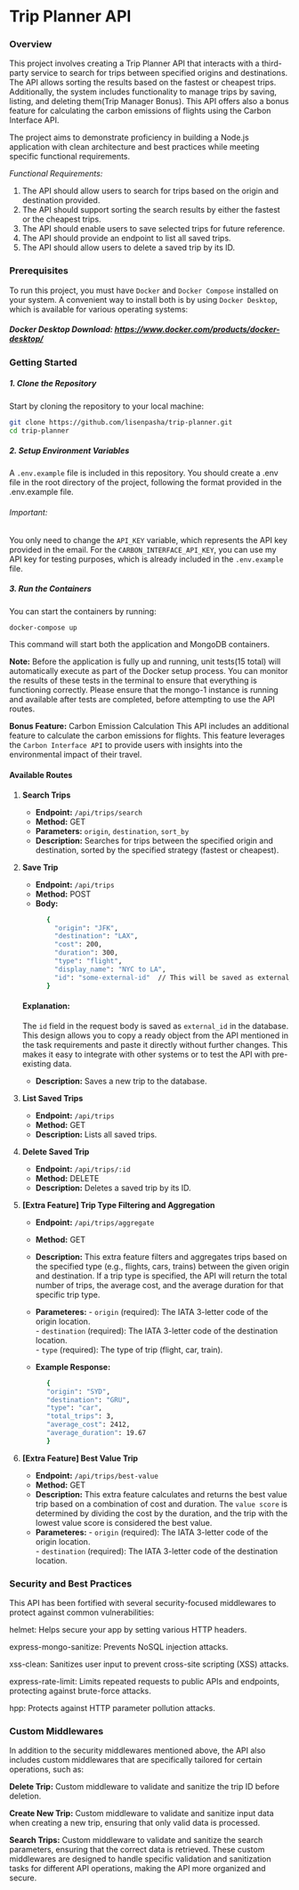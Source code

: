 # Trip Planner API


### Overview

This project involves creating a Trip Planner API that interacts with a third-party service to search for trips between specified origins and destinations.
The API allows sorting the results based on the fastest or cheapest trips. Additionally, the system includes functionality to manage trips by saving, listing, and deleting them(Trip Manager Bonus).
This API offers also a bonus feature for calculating the carbon emissions of flights using the Carbon Interface API.

The project aims to demonstrate proficiency in building a Node.js application with clean architecture and best practices while meeting specific functional requirements.

*Functional Requirements:*

1. The API should allow users to search for trips based on the origin and destination provided.
2. The API should support sorting the search results by either the fastest or the cheapest trips.
3. The API should enable users to save selected trips for future reference.
4. The API should provide an endpoint to list all saved trips.
5. The API should allow users to delete a saved trip by its ID.

### Prerequisites
To run this project, you must have `Docker` and `Docker Compose` installed on your system. A convenient way to install both is by using `Docker Desktop`, which is available for various operating systems:

##### Docker Desktop Download: *https://www.docker.com/products/docker-desktop/*


### Getting Started

##### 1. Clone the Repository
Start by cloning the repository to your local machine:

```bash
git clone https://github.com/lisenpasha/trip-planner.git
cd trip-planner
```

##### 2. Setup Environment Variables

A  `.env.example`  file is included in this repository. You should create a .env file in the root directory of the project, following the format provided in the .env.example file.

###### Important:

You only need to change the `API_KEY` variable, which represents the API key provided in the email.
For the `CARBON_INTERFACE_API_KEY`, you can use my API key for testing purposes, which is already included in the `.env.example` file.

##### 3. Run the Containers
You can start the containers by running:

```bash
docker-compose up
```
This command will start both the application and MongoDB containers.

**Note:** Before the application is fully up and running, unit tests(15 total) will automatically execute as part of the Docker setup process. You can monitor the results of these tests in the terminal to ensure that everything is functioning correctly. Please ensure that the mongo-1 instance is running and available after tests are completed, before attempting to use the API routes.

**Bonus Feature:** Carbon Emission Calculation
This API includes an additional feature to calculate the carbon emissions for flights. This feature leverages the `Carbon Interface API` to provide users with insights into the environmental impact of their travel.

#### Available Routes
1. **Search Trips**
   - **Endpoint:** `/api/trips/search`
   - **Method:** GET
   - **Parameters:** `origin`, `destination`, `sort_by`
   - **Description:** Searches for trips between the specified origin and destination, sorted by the specified strategy (fastest or cheapest).

2. **Save Trip**
   - **Endpoint:** `/api/trips`
   - **Method:** POST
   - **Body:**

  
   ```bash
         {
           "origin": "JFK",
           "destination": "LAX",
           "cost": 200,
           "duration": 300,
           "type": "flight",
           "display_name": "NYC to LA",
           "id": "some-external-id"  // This will be saved as external_id in the database
         }
   ```
   
   
      #### Explanation:
      The `id` field in the request body is saved as `external_id` in the database. This design allows you to copy a ready object from the API mentioned in the task requirements and paste it directly without further changes. This makes it easy to integrate with other systems or to test the API with pre-existing data.

   - **Description:** Saves a new trip to the database.

3. **List Saved Trips**
   - **Endpoint:** `/api/trips`
   - **Method:** GET
   - **Description:** Lists all saved trips.

4. **Delete Saved Trip**
   - **Endpoint:** `/api/trips/:id`
   - **Method:** DELETE
   - **Description:** Deletes a saved trip by its ID.

5. **[Extra Feature] Trip Type Filtering and Aggregation**
   - **Endpoint:** `/api/trips/aggregate`
   - **Method:** GET
   - **Description:** This extra feature filters and aggregates trips based on the specified type (e.g., flights, cars, trains) between the given origin and destination. If a trip type is specified, the API will return the total number of trips, the average cost, and the average duration for that specific trip type.
   - **Parameteres:** 
            - `origin` (required): The IATA 3-letter code of the origin location.   
            - `destination` (required): The IATA 3-letter code of the destination location.   
            - `type` (required): The type of trip (flight, car, train).   
     
   - **Example Response:**
   ```bash
         {
         "origin": "SYD",
         "destination": "GRU",
         "type": "car",
         "total_trips": 3,
         "average_cost": 2412,
         "average_duration": 19.67
         }
   ```
6. **[Extra Feature] Best Value Trip**
   - **Endpoint:** `/api/trips/best-value`
   - **Method:** GET
   - **Description:** This extra feature calculates and returns the best value trip based on a combination of cost and duration. The `value score` is determined by dividing the cost by the duration, and the trip with the lowest value score is considered the best value.
   - **Parameteres:**
            - `origin` (required): The IATA 3-letter code of the origin location.   
            - `destination` (required): The IATA 3-letter code of the destination location.   



### Security and Best Practices
This API has been fortified with several security-focused middlewares to protect against common  vulnerabilities:

helmet: Helps secure your app by setting various HTTP headers.

express-mongo-sanitize: Prevents NoSQL injection attacks.

xss-clean: Sanitizes user input to prevent cross-site scripting (XSS) attacks.

express-rate-limit: Limits repeated requests to public APIs and endpoints, protecting against brute-force attacks.

hpp: Protects against HTTP parameter pollution attacks.


### Custom Middlewares
In addition to the security middlewares mentioned above, the API also includes custom middlewares that are specifically tailored for certain operations, such as:

**Delete Trip:** Custom middleware to validate and sanitize the trip ID before deletion.

**Create New Trip:** Custom middleware to validate and sanitize input data when creating a new trip, ensuring that only valid data is processed.

**Search Trips:** Custom middleware to validate and sanitize the search parameters, ensuring that the correct data is retrieved.
These custom middlewares are designed to handle specific validation and sanitization tasks for different API operations, making the API more organized and secure.
